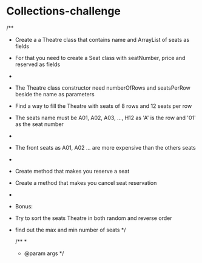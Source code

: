 # Collections-challenge

/**
 * Create a a Theatre class that contains name and ArrayList of seats as fields
 * For that you need to create a Seat class with seatNumber, price and reserved as fields
 * 
 * The Theatre class constructor need numberOfRows and seatsPerRow beside the name as parameters
 * Find a way to fill the Theatre with seats of 8 rows and 12 seats per row
 * The seats name must be A01, A02, A03, ..., H12 as 'A' is the row and '01' as the seat number
 * 
 * The front seats as A01, A02 ... are more expensive than the others seats
 * 
 * Create method that makes you reserve a seat
 * Create a method that makes you cancel seat reservation
 * 
 * Bonus:
 * Try to sort the seats Theatre in both random and reverse order
 * find out the max and min number of seats
 */


	/**
	 * 
	 * @param args
	 */
